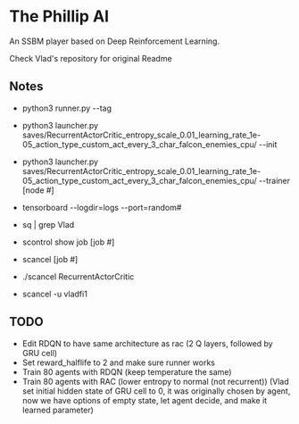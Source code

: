 # The Phillip AI
An SSBM player based on Deep Reinforcement Learning.

Check Vlad's repository for original Readme

## Notes
- python3 runner.py --tag
- python3 launcher.py saves/RecurrentActorCritic_entropy_scale_0.01_learning_rate_1e-05_action_type_custom_act_every_3_char_falcon_enemies_cpu/ --init
- python3 launcher.py saves/RecurrentActorCritic_entropy_scale_0.01_learning_rate_1e-05_action_type_custom_act_every_3_char_falcon_enemies_cpu/ --trainer [node #]

- tensorboard --logdir=logs --port=random#
- sq | grep Vlad
- scontrol show job [job #]
- scancel [job #]
- ./scancel RecurrentActorCritic
- scancel -u vladfi1

## TODO
- Edit RDQN to have same architecture as rac (2 Q layers, followed by GRU cell)
- Set reward_halflife to 2 and make sure runner works
- Train 80 agents with RDQN (keep temperature the same)
- Train 80 agents with RAC (lower entropy to normal (not recurrent))
(Vlad set initial hidden state of GRU cell to 0, it was originally chosen by agent, now we have options of empty state, let agent decide, and make it learned parameter)																																																																																																																																																																																																																																																																																																																										